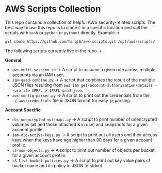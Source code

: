 # AWS Scripts Collection

This repo contains a collection of helpful AWS security-related scripts. The best way to use this repo is to clone it in a specific location and call the scripts with `bash` or `python` or `python3` directly. Example &rarr;

```bash
git clone https://github.com/tanq16/aws-scripts.git /opt/aws-scripts/
```

The following scripts currently live in the repo &rarr;

**General**

* `aws-multi-session.sh` &rarr; A script to assume a given role across multiple accounts via an IAM user.
* `iam-gaad-combine.py` &rarr; A script that combines the result of the multiple JSON files resulting from `aws iam get-account-authorization-details --profile $PRFL > $PRFL-gaad.json`.
* `aws-config-parser.py` &rarr; A script to print out the credentials from the `~/.aws/credentials` file in JSON format for easy `jq` parsing.

**Account Specific**

* `ebs-unencrypted-volsnaps.py` &rarr; A script to print number of unencrypted volumes (all and those attached & in use) and snapshots for a given account profile.
* `iam-old-active-keys.py` &rarr; A script to print out all users and their access keys when the keys have age higher than 90 days for a given account profile.
* `s3-num-objects.py` &rarr; A script to print out number of objects per bucket for a given account profile.
* `s3-list-bucket-policies.py` &rarr; A script to print out key value pairs of bucket name and its policy in JSON to stdout.
